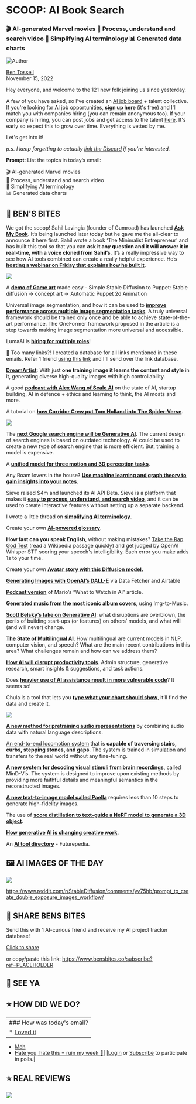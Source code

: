 # SCOOP: AI Book Search

### 🎬 AI-generated Marvel movies 🎥 Process, understand and search video 🤔 Simplifying AI terminology 📊 Generated data charts

![Author](https://media.beehiiv.com/cdn-cgi/image/fit=scale-down,format=auto,onerror=redirect,quality=80/uploads/user/profile_picture/fc858b4d-39e3-4be1-abf4-2b55504e21a2/thumb_uJ4UYake_400x400.jpg)

[Ben Tossell](https://www.twitter.com/bentossell)\
November 15, 2022

Hey everyone, and welcome to the 121 new folk joining us since yesterday.

A few of you have asked, so I've created an [AI job board](https://bensbites.pallet.com/jobs) + talent collective. If you're looking for AI job opportunities, **[sign up here](https://bensbites.pallet.com/talent/welcome?application=true\&pallet=\&step=welcome)** (it's free) and I'll match you with companies hiring (you can remain anonymous too). If your company is hiring, you can post jobs and get access to the talent [here](https://bensbites.pallet.com/hire). It's early so expect this to grow over time. Everything is vetted by me.

Let's get into it!

*p.s. I keep forgetting to actually [link the Discord](https://discord.gg/e2eHhdAt) if you're interested.*

**Prompt**: List the topics in today’s email:

🎬 AI-generated Marvel movies\
🎥 Process, understand and search video\
🤔 Simplifying AI terminology\
📊 Generated data charts

## **🫦 BEN'S BITES**

We got the scoop! Sahil Lavingia (founder of Gumroad) has launched [**Ask My Book**](https://askmybook.com/). It’s being launched later today but he gave me the all-clear to announce it here first. Sahil wrote a book ‘The Minimalist Entrepreneur’ and has built this tool so that you can **ask it any question and it will answer it in real-time, with a voice cloned from Sahil’s**. It’s a really impressive way to see how AI tools combined can create a really helpful experience. He’s [**hosting a webinar on Friday that explains how he built it**](https://us02web.zoom.us/webinar/register/WN_csinzXkQQvCq1BV2nd0mrA).

![](https://media.beehiiv.com/cdn-cgi/image/fit=scale-down,format=auto,onerror=redirect,quality=80/uploads/asset/file/3260bce0-96aa-430c-8bc0-7e56abe6ad9e/Screenshot_2022-11-15_at_10.56.48.png)

A [**demo of Game art**](https://twitter.com/bioinfolucas/status/1591878500344303616) made easy - Simple Stable Diffusion to Puppet: Stable diffusion -> concept art -> Automatic Puppet 2d Animation

Universal image segmentation, and how it can be used to [**improve performance across multiple image segmentation tasks**](https://arxiv.org/abs/2211.06220). A truly universal framework should be trained only once and be able to achieve state-of-the-art performance. The OneFormer framework proposed in the article is a step towards making image segmentation more universal and accessible.

LumaAI is [**hiring for multiple roles**](https://lumalabs.ai/join)!

👋 Too many links?! I created a database for all links mentioned in these emails. Refer 1 friend [using this link](https://www.bensbites.co/subscribe?ref=PLACEHOLDER) and I'll send over the link database.

[**DreamArtist**](https://github.com/7eu7d7/DreamArtist-stable-diffusion): With just **one training image it learns the content and style** in it, generating diverse high-quality images with high controllability.

A good [**podcast with Alex Wang of Scale AI**](https://www.youtube.com/watch?v=UujUvLICvUA) on the state of AI, startup building, AI in defence + ethics and learning to think, the AI moats and more.

A tutorial on [**how Corridor Crew put Tom Holland into The Spider-Verse**](https://youtu.be/QBWVHCYZ_Zs).

![](https://media.beehiiv.com/cdn-cgi/image/fit=scale-down,format=auto,onerror=redirect,quality=80/uploads/asset/file/afd5dd28-b572-465d-9f5a-613dadc96703/ezgif.com-gif-maker__24_.gif)

The [**next Google search engine will be Generative AI**](https://whilstinarrakis.wordpress.com/2022/11/11/the-next-google-search-engine-will-be-generative-ai/). The current design of search engines is based on outdated technology. AI could be used to create a new type of search engine that is more efficient. But, training a model is expensive.

A [**unified model for three motion and 3D perception tasks**](https://haofeixu.github.io/unimatch/).

Any Roam lovers in the house? [**Use machine learning and graph theory to gain insights into your notes**](https://twitter.com/scottonote/status/1591596096807211010).

Sieve raised $4m and launched its AI API Beta. Sieve is a platform that makes it [**easy to process, understand, and search video**](https://www.sievedata.com/blog/launch), and it can be used to create interactive features without setting up a separate backend.

I wrote a little thread on [**simplifying AI terminology**](https://twitter.com/bentossell/status/1591446546905710596).

Create your own [**AI-powered glossary**](https://twitter.com/bentossell/status/1591446546905710596).

**How fast can you speak English**, without making mistakes? [Take the Rap God Test](https://huggingface.co/spaces/manu/the-rap-god-test) (read a Wikipedia passage quickly) and get judged by OpenAI Whisper STT scoring your speech's intelligibility. Each error you make adds 1s to your time.

Create your own [**Avatar story with this Diffusion model.**](https://huggingface.co/spaces/riccardogiorato/playground_diffusion)

[**Generating Images with OpenAI’s DALL-E**](https://lavall.marketing/openai/generating-images-with-openais-dall-e-via-data-fetcher-and-airtable/) via Data Fetcher and Airtable

[**Podcast version**](https://anchor.fm/mario-gabriele/episodes/What-to-Watch-in-AI-e1qio2m/a-a8rfi17) of Mario’s “What to Watch in AI” article.

[**Generated music from the most iconic album covers**](https://twitter.com/y0b1byte/status/1591906446945705984), using Img-to-Music.

[**Scott Belsky’s take on Generative AI**](https://twitter.com/scottbelsky/status/1592233686388334598): what disruptions are overblown, the perils of building start-ups (or features) on others’ models, and what will (and will never) change.

[**The State of Multilingual AI**](https://ruder.io/state-of-multilingual-ai/). How multilingual are current models in NLP, computer vision, and speech? What are the main recent contributions in this area? What challenges remain and how can we address them?

[**How AI will disrupt productivity tools**](https://twitter.com/FrancescoD_Ales/status/1592175522032668673). Admin structure, generative research, smart insights & suggestions, and task actions.

Does [**heavier use of AI assistance result in more vulnerable code**](https://arxiv.org/abs/2211.03622)? It seems so!

Chula is a tool that lets you [**type what your chart should show**](https://www.chula.ai/), it’ll find the data and create it.

![](https://media.beehiiv.com/cdn-cgi/image/fit=scale-down,format=auto,onerror=redirect,quality=80/uploads/asset/file/6dcbaf23-3014-4c41-b742-f79e7cdb93cf/636c34951744125eefe71110_Chula.ai_Waitlist_Demo__2_.gif)

[**A new method for pretraining audio representations**](https://arxiv.org/abs/2211.06687) by combining audio data with natural language descriptions.

[An end-to-end locomotion system](https://vision-locomotion.github.io/) that is **capable of traversing stairs, curbs, stepping stones, and gaps**. The system is trained in simulation and transfers to the real world without any fine-tuning.

[**A new system for decoding visual stimuli from brain recordings**](https://mind-vis.github.io/), called MinD-Vis. The system is designed to improve upon existing methods by providing more faithful details and meaningful semantics in the reconstructed images.

[**A new text-to-image model called Paella**](https://arxiv.org/abs/2211.07292) requires less than 10 steps to generate high-fidelity images.

The use of [**score distillation to text-guide a NeRF model to generate a 3D object**](https://arxiv.org/abs/2211.07600).

[**How generative AI is changing creative work**](https://hbr.org/2022/11/how-generative-ai-is-changing-creative-work).

An **[AI tool directory](https://www.futurepedia.io/)** - Futurepedia.

## **🖼 AI IMAGES OF THE DAY**

![](https://media.beehiiv.com/cdn-cgi/image/fit=scale-down,format=auto,onerror=redirect,quality=80/uploads/asset/file/4d2def79-3577-489e-b0a8-b5fa5439ac9c/evbbuxusfyz91.png)

<https://www.reddit.com/r/StableDiffusion/comments/yv75hb/prompt_to_create_double_exposure_images_workflow/>

## **🤗 SHARE BENS BITES**

Send this with 1 AI-curious friend and receive my AI project tracker database!

[Click to share](https://www.bensbites.co/subscribe?ref=PLACEHOLDER)

or copy/paste this link: https://www.bensbites.co/subscribe?ref=PLACEHOLDER

## **👋 SEE YA**

## **⭐️ HOW DID WE DO?**

||
|:---|
|### How was today's email?|
|\* [Loved it](https://www.bensbites.co/login)

- [Meh](https://www.bensbites.co/login)
- [Hate you, hate this = ruin my week 🥹](https://www.bensbites.co/login)|
  |[Login](https://www.bensbites.co/login) or [Subscribe](https://www.bensbites.co/subscribe) to participate in polls.|

## **⭐️ REAL** REVIEWS

![](https://media.beehiiv.com/cdn-cgi/image/fit=scale-down,format=auto,onerror=redirect,quality=80/uploads/asset/file/fedbeeff-a2f3-4ff2-bd78-903435701f37/Screenshot_2022-10-26_at_14.02.06.png)
